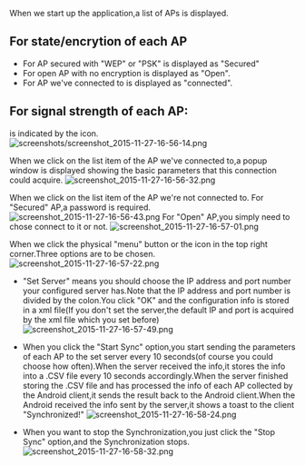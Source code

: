 When we start up the application,a list of APs is displayed.
## For state/encrytion of each AP
- For AP secured with "WEP" or "PSK" is displayed as "Secured"
- For open AP with no encryption is displayed as "Open".
- For AP we've connected to is displayed as "connected".
## For signal strength of each AP:
is indicated by the icon.
![screenshots/screenshot_2015-11-27-16-56-14.png](https://raw.githubusercontent.com/caiqiqi/android-wifi-connector1/img/screenshots/screenshot_2015-11-27-16-56-14.png)


When we click on the list item of the AP we've connected to,a popup window is displayed showing
the basic parameters that this connection could acquire.
![screenshot_2015-11-27-16-56-32.png](https://raw.githubusercontent.com/caiqiqi/android-wifi-connector1/img/screenshots/screenshot_2015-11-27-16-56-32.png)

When we click on the list item of the AP we're not connected to.
For "Secured" AP,a password is required.
![screenshot_2015-11-27-16-56-43.png](https://raw.githubusercontent.com/caiqiqi/android-wifi-connector1/img/screenshots/screenshot_2015-11-27-16-56-43.png)
For "Open" AP,you simply need to chose connect to it or not.
![screenshot_2015-11-27-16-57-01.png](https://raw.githubusercontent.com/caiqiqi/android-wifi-connector1/img/screenshots/screenshot_2015-11-27-16-57-01.png)


When we click the physical "menu" button or the icon in the top right corner.Three options are to be chosen.
![screenshot_2015-11-27-16-57-22.png](https://raw.githubusercontent.com/caiqiqi/android-wifi-connector1/img/screenshots/screenshot_2015-11-27-16-57-22.png)
- "Set Server" means you should choose the IP address and port number your configured server has.Note that the IP address and port number is divided by the colon.You click "OK" and the configuration info is stored in a xml file(If you don't set the server,the default IP and port is acquired by the xml file which you set before)
![screenshot_2015-11-27-16-57-49.png](https://raw.githubusercontent.com/caiqiqi/android-wifi-connector1/img/screenshots/screenshot_2015-11-27-16-57-49.png)

- When you click the "Start Sync" option,you start sending the parameters of each AP to the set server every 10 seconds(of course you could choose how often).When the server received the info,it stores the info into a .CSV file every 10 seconds accordingly.When the server finished storing the .CSV file and has processed the info of each AP collected by the Android client,it sends the result back to the Android client.When the Android received the info sent by the server,it shows a toast to the client "Synchronized!"
![screenshot_2015-11-27-16-58-24.png](https://raw.githubusercontent.com/caiqiqi/android-wifi-connector1/img/screenshots/screenshot_2015-11-27-16-58-24.png)
- When you want to stop the Synchronization,you just click the "Stop Sync" option,and the Synchronization stops.
![screenshot_2015-11-27-16-58-32.png](https://raw.githubusercontent.com/caiqiqi/android-wifi-connector1/img/screenshots/screenshot_2015-11-27-16-58-32.png)
